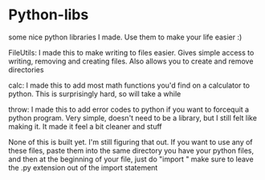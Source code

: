 # Python-libs
some nice python libraries I made. Use them to make your life easier :)

FileUtils:
    I made this to make writing to files easier. Gives simple access to writing,
    removing and creating files. Also allows you to create and remove directories

calc:
    I made this to add most math functions you'd find on a calculator to python.
    This is surprisingly hard, so will take a while

throw:
    I made this to add error codes to python if you want to forcequit a python program.
    Very simple, doesn't need to be a library, but I still felt like making it. It made it
    feel a bit cleaner and stuff

None of this is built yet. I'm still figuring that out.
If you want to use any of these files, paste them into the same directory you have your python files,
and then at the beginning of your file, just do "import <python-lib>" make sure to leave the .py 
extension out of the import statement